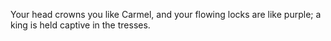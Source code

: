 Your head crowns you like Carmel, and your flowing locks are like purple; a king is held captive in the tresses.
